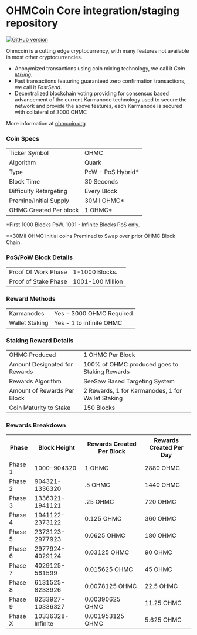 OHMCoin Core integration/staging repository
=====================================

[![GitHub version](https://badge.fury.io/gh/theohmproject%2Fohmcoin.svg)](https://badge.fury.io/gh/theohmproject%2Fohmcoin)

Ohmcoin is a cutting edge cryptocurrency, with many features not available in most other cryptocurrencies.
- Anonymized transactions using coin mixing technology, we call it _Coin Mixing_.
- Fast transactions featuring guaranteed zero confirmation transactions, we call it _FastSend_.
- Decentralized blockchain voting providing for consensus based advancement of the current Karmanode
  technology used to secure the network and provide the above features, each Karmanode is secured
  with collateral of 3000 OHMC

More information at [ohmcoin.org](http://www.ohmcoin.org)

### Coin Specs
<table>
<tr><td>Ticker Symbol</td><td>OHMC</td></tr>
<tr><td>Algorithm</td><td>Quark</td></tr>
<tr><td>Type</td><td>PoW - PoS Hybrid*</td></tr>
<tr><td>Block Time</td><td>30 Seconds</td></tr>
<tr><td>Difficulty Retargeting</td><td>Every Block</td></tr>
<tr><td>Premine/Initial Supply</td><td>30Mil OHMC*</td></tr>
<tr><td>OHMC Created Per block</td><td>1 OHMC*</td></tr>
</table>

*First 1000 Blocks PoW. 1001 - Infinite Blocks PoS only.

**30Mil OHMC initial coins Premined to Swap over prior OHMC Block Chain.

### PoS/PoW Block Details
<table>
<tr><td>Proof Of Work Phase</td><td>1-1000 Blocks.</td></tr>
<tr><td>Proof of Stake Phase</td><td>1001-100 Million</td></tr>
</table>

### Reward Methods
<table>
<tr><td>Karmanodes</td><td>Yes - 3000 OHMC Required</td></tr>
<tr><td>Wallet Staking</td><td>Yes - 1 to infinite OHMC</td></tr>
</table>

### Staking Reward Details
<table>
<tr><td>OHMC Produced</td><td>1 OHMC Per Block</td></tr>
<tr><td>Amount Designated for Rewards</td><td>100% of OHMC produced goes to Staking Rewards</td></tr>
<tr><td>Rewards Algorithm</td><td>SeeSaw Based Targeting System</td></tr>
<tr><td>Amount of Rewards Per Block</td><td>2 Rewards, 1 for Karmanodes, 1 for Wallet Staking</td></tr>
<tr><td>Coin Maturity to Stake</td><td>150 Blocks</td></tr>
</table>

### Rewards Breakdown

<table>
<th>Phase</th><th>Block Height</th><th>Rewards Created Per Block</th><th>Rewards Created Per Day</th>
<tr><td>Phase 1</td><td>1000-904320</td><td>1 OHMC</td><td>2880 OHMC</td></tr>
<tr><td>Phase 2</td><td>904321-1336320</td><td>.5 OHMC</td><td>1440 OHMC</td></tr>
<tr><td>Phase 3</td><td>1336321-1941121</td><td>.25 OHMC</td><td>720 OHMC</td></tr>
<tr><td>Phase 4</td><td>1941122-2373122</td><td>0.125 OHMC</td><td>360 OHMC</td></tr>
<tr><td>Phase 5</td><td>2373123-2977923</td><td>0.0625 OHMC</td><td>180 OHMC</td></tr>
<tr><td>Phase 6</td><td>2977924-4029124</td><td>0.03125 OHMC</td><td>90 OHMC</td></tr>
<tr><td>Phase 7</td><td>4029125-561599</td><td>0.015625 OHMC</td><td>45 OHMC</td></tr>
<tr><td>Phase 8</td><td>6131525-8233926</td><td>0.0078125 OHMC</td><td>22.5 OHMC</td></tr>
<tr><td>Phase 9</td><td>8233927-10336327</td><td>0.00390625 OHMC</td><td>11.25 OHMC</td></tr>
<tr><td>Phase X</td><td>10336328-Infinite</td><td>0.001953125 OHMC</td><td>5.625 OHMC</td></tr>
</table>
